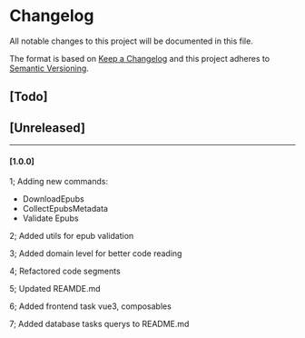 # Changelog

All notable changes to this project will be documented in this file.

The format is based on [Keep a Changelog](http://keepachangelog.com/)
and this project adheres to [Semantic Versioning](http://semver.org/).

## [Todo]

## [Unreleased]

--------

#### [1.0.0]

1; Adding new commands:
- DownloadEpubs
- CollectEpubsMetadata
- Validate Epubs

2; Added utils for epub validation

3; Added domain level for better code reading

4; Refactored code segments

5; Updated REAMDE.md

6; Added frontend task vue3, composables

7; Added database tasks querys to README.md
